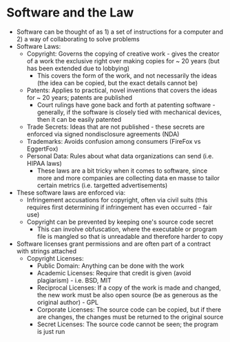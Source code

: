 # Software and the Law
- Software can be thought of as 1) a set of instructions for a computer and 2) a way of collaborating to solve problems
- Software Laws:
    - Copyright: Governs the copying of creative work - gives the creator of a work the exclusive right over making copies for ~ 20 years (but has been extended due to lobbying)
        - This covers the form of the work, and not necessarily the ideas (the idea can be copied, but the exact details cannot be)
    - Patents: Applies to practical, novel inventions that covers the ideas for ~ 20 years; patents are published
        - Court rulings have gone back and forth at patenting software - generally, if the software is closely tied with mechanical devices, then it can be easily patented
    - Trade Secrets: Ideas that are not published - these secrets are enforced via signed nondisclosure agreements (NDA)
    - Trademarks: Avoids confusion among consumers (FireFox vs EggertFox)
    - Personal Data: Rules about what data organizations can send (i.e. HIPAA laws)
        - These laws are a bit tricky when it comes to software, since more and more companies are collecting data en masse to tailor certain metrics (i.e. targetted advertisements)
- These software laws are enforced via:
    - Infringement accusations for copyright, often via civil suits (this requires first determining if infringement has even occurred - fair use)
    - Copyright can be prevented by keeping one's source code secret 
        - This can involve obfuscation, where the executable or program file is mangled so that is unreadable and therefore harder to copy
- Software licenses grant permissions and are often part of a contract with strings attached
    - Copyright Licenses:
        - Public Domain: Anything can be done with the work
        - Academic Licenses: Require that credit is given (avoid plagiarism) - i.e. BSD, MIT
        - Reciprocal Licenses: If a copy of the work is made and changed, the new work must be also open source (be as generous as the original author) - GPL 
        - Corporate Licenses: The source code can be copied, but if there are changes, the changes must be returned to the original source 
        - Secret Licenses: The source code cannot be seen; the program is just run